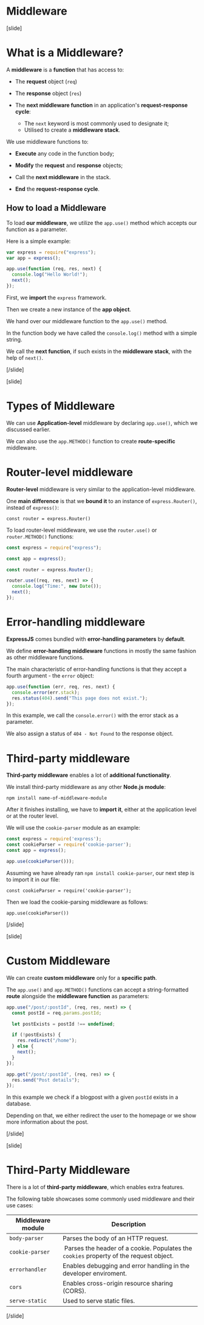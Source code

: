 # Middleware

[slide]

# What is a Middleware?

A **middleware** is a **function** that has access to:

- The **request** object (`req`)
- The **response** object (`res`)

- The **next middleware function** in an application's **request-response cycle**:
  - The `next` keyword is most commonly used to designate it;
  - Utilised to create a **middleware stack**.

We use middleware functions to:

- **Execute** any code in the function body;
- **Modify** the **request** and **response** objects;

- Call the **next middleware** in the stack.

- **End** the **request-response cycle**.

## How to load a Middleware

To load **our middleware**, we utilize the `app.use()` method which accepts our function as a parameter.

Here is a simple example:

```js
var express = require("express");
var app = express();

app.use(function (req, res, next) {
  console.log("Hello World!");
  next();
});
```

First, we **import** the `express` framework.

Then we create a new instance of the **app object**.

We hand over our middleware function to the `app.use()` method.

In the function body we have called the `console.log()` method with a simple string.

We call the **next function**, if such exists in the **middleware stack**, with the help of `next()`.

[/slide]

[slide]

# Types of Middleware

We can use **Application-level** middleware by declaring `app.use()`, which we discussed earlier.

We can also use the `app.METHOD()` function to create **route-specific** middleware.

# Router-level middleware

**Router-level** middleware is very similar to the application-level middleware.

One **main difference** is that we **bound it** to an instance of `express.Router()`, instead of `express()`:

`const router = express.Router()`

To load router-level middleware, we use the `router.use()` or `router.METHOD()` functions:

```js
const express = require("express");

const app = express();

const router = express.Router();

router.use((req, res, next) => {
  console.log("Time:", new Date());
  next();
});
```

# Error-handling middleware

**ExpressJS** comes bundled with **error-handling parameters** by **default**.

We define **error-handling middleware** functions in mostly the same fashion as other middleware functions.

The main characteristic of error-handling functions is that they accept a fourth argument \- the `error` object:

```js
app.use(function (err, req, res, next) {
  console.error(err.stack);
  res.status(404).send("This page does not exist.");
});
```

In this example, we call the `console.error()` with the error stack as a parameter.

We also assign a status of `404 - Not Found` to the response object.

# Third-party middleware

**Third-party middleware** enables a lot of **additional functionality**.

We install third-party middleware as any other **Node.js module**:

`npm install name-of-middleware-module`

After it finishes installing, we have to **import it**, either at the application level or at the router level.

We will use the `cookie-parser` module as an example:

```js
const express = require('express');
const cookieParser = require('cookie-parser');
const app = express();

app.use(cookieParser()));
```

Assuming we have already ran `npm install cookie-parser`, our next step is to import it in our file:

`const cookieParser = require('cookie-parser');`

Then we load the cookie-parsing middleware as follows:

`app.use(cookieParser())`

[/slide]

[slide]

# Custom Middleware

We can create **custom middleware** only for a **specific path**.

The `app.use()` and `app.METHOD()` functions can accept a string-formatted **route** alongside the **middleware function** as parameters:

```js
app.use("/post/:postId", (req, res, next) => {
  const postId = req.params.postId;

  let postExists = postId !== undefined;

  if (!postExists) {
    res.redirect("/home");
  } else {
    next();
  }
});

app.get("/post/:postId", (req, res) => {
  res.send("Post details");
});
```

In this example we check if a blogpost with a given `postId` exists in a database.

Depending on that, we either redirect the user to the homepage or we show more information about the post.

[/slide]

[slide]

# Third-Party Middleware

There is a lot of **third-party middleware**, which enables extra features.

The following table showcases some commonly used middleware and their use cases:

| **Middleware module** | **Description**                                                                         |
| --- | --- |
| `body-parser`         | Parses the body of an HTTP request.                                                     |
| `cookie-parser`       |  Parses the header of a cookie. Populates the `cookies` property of the request object. |
| `errorhandler`        | Enables debugging and error handling in the developer enviroment.                       |
| `cors`                | Enables cross-origin resource sharing (CORS).                                           |
| `serve-static`        | Used to serve static files.                                                             |

[/slide]